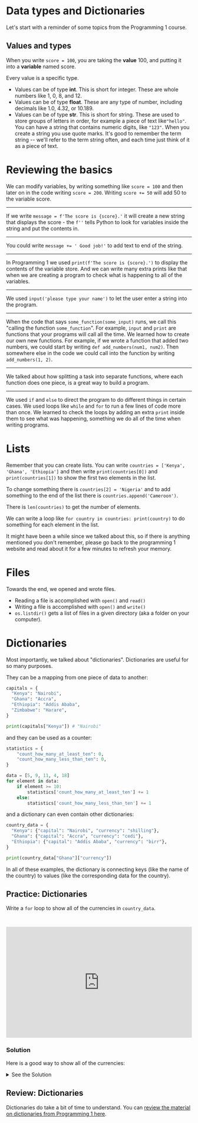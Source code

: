 # Data types and Dictionaries

Let's start with a reminder of some topics from the Programming 1 course.

## Values and types

When you write `score = 100`, you are taking the **value** 100, and putting it into a **variable** named score.

Every value is a specific type.

* Values can be of type **int**. This is short for integer. These are whole numbers like 1, 0, 8, and 12.
* Values can be of type **float**. These are any type of number, including decimals like 1.0, 4.32, or 10.189.
* Values can be of type **str**. This is short for string. These are used to store groups of letters in order, for example a piece of text like`"hello"`. You can have a string that contains numeric digits, like `"123"`. When you create a string you use quote marks. It's good to remember the term string -- we'll refer to the term string often, and each time just think of it as a piece of text.

# Reviewing the basics

We can modify variables, by writing something like `score = 100` and then later on in the code writing `score = 200`. Writing `score += 50` will add 50 to the variable score.

---

If we write `message = f'The score is {score}.'` it will create a new string that displays the score - the `f''` tells Python to look for variables inside the string and put the contents in.

---

You could write `message += ' Good job!'` to add text to end of the string.

---

In Programming 1 we used `print(f'The score is {score}.')` to display the contents of the variable store. And we can write many extra prints like that when we are creating a program to check what is happening to all of the variables. 

---

We used `input('please type your name')` to let the user enter a string into the program.


---

When the code that says `some_function(some_input)` runs, we call this "calling the function `some_function`". For example, `input` and `print` are functions that your programs will call all the time. We learned how to create our own new functions. For example, if we wrote a function that added two numbers, we could start by writing `def add_numbers(num1, num2)`.  Then somewhere else in the code we could call into the function by writing `add_numbers(1, 2)`.

---

We talked about how splitting a task into separate functions, where each function does one piece, is a great way to build a program.

---


We used `if` and `else` to direct the program to do different things in certain cases. We used loops like `while` and `for` to run a few lines of code more than once. We learned to check the loops by adding an extra `print` inside them to see what was happening, something we do all of the time when writing programs.

# Lists

Remember that you can create lists. You can write `countries = ['Kenya', 'Ghana', 'Ethiopia']` and then write `print(countries[0])` and `print(countries[1])` to show the first two elements in the list.

To change something there is `countries[2] = 'Nigeria'` and to add something to the end of the list there is `countries.append('Cameroon')`.

There is `len(countries)` to get the number of elements.

We can write a loop like `for country in countries: print(country)` to do something for each element in the list.

It might have been a while since we talked about this, so if there is anything mentioned you don't remember, please go back to the programming 1 website and read about it for a few minutes to refresh your memory.

# Files

Towards the end, we opened and wrote files.

* Reading a file is accomplished with `open()` and `read()`
* Writing a file is accomplished with `open()` and `write()`
* `os.listdir()` gets a list of files in a given directory (aka a folder on your computer).

# Dictionaries

Most importantly, we talked about "dictionaries". Dictionaries are useful for so many purposes.

They can be a mapping from one piece of data to another:

```python
capitals = {
  "Kenya": "Nairobi",
  "Ghana": "Accra",
  "Ethiopia": "Addis Ababa",
  "Zimbabwe": "Harare",
}

print(capitals["Kenya"]) # "Nairobi"
```

and they can be used as a counter:

```python
statistics = {
    "count_how_many_at_least_ten": 0,
    "count_how_many_less_than_ten": 0,
}

data = [5, 9, 11, 4, 18]
for element in data:
    if element >= 10:
        statistics['count_how_many_at_least_ten'] += 1
    else:
        statistics['count_how_many_less_than_ten'] += 1
```

and a dictionary can even contain other dictionaries:

```python
country_data = {
  "Kenya": {"capital": "Nairobi", "currency": "shilling"},
  "Ghana": {"capital": "Accra", "currency": "cedi"},
  "Ethiopia": {"capital": "Addis Ababa", "currency": "birr"},
}

print(country_data["Ghana"]["currency"])
```

In all of these examples, the dictionary is connecting keys (like the name of the country) to values (like the corresponding data for the country).

## Practice: Dictionaries

Write a `for` loop to show all of the currencies in `country_data`.

<iframe src="https://trinket.io/embed/python/67f058762c" width="100%" height="300" frameborder="0" style="margin-top:2em"  allowfullscreen></iframe>

### Solution

Here is a good way to show all of the currencies:

<details><summary>See the Solution</summary>

```python

def show_currencies():
    for country_name in all_country_data:
        # each time through the loop, we'll get a different country_name.
        country_data = all_country_data[country_name]
        print(country_data['currency'])

show_currencies()

```

</details>

## Review: Dictionaries

Dictionaries do take a bit of time to understand. You can [review the material on dictionaries from Programming 1 here](https://programming-1.vercel.app/lessons/data_structures/dict-basics.html).


